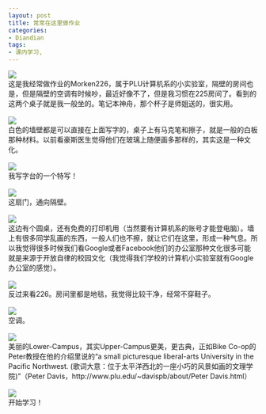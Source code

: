 ```yaml
---
layout: post
title: 常常在这里做作业
categories:
- Diandian
tags:
- 课内学习, 
---
```

<img src="http://m1.img.srcdd.com/farm4/d/2012/0627/10/95F145150CFB3C941059CAEA39D6C981_B500_900_500_281.JPEG" />
<br />这是我经常做作业的Morken226，属于PLU计算机系的小实验室，隔壁的房间也是，但是隔壁的空调有时候吵，最近好像不了，但是我习惯在225房间了。看到的这两个桌子就是我一般坐的。笔记本神舟，那个杯子是师姐送的，很实用。
<br />
<br />
<img src="http://m2.img.srcdd.com/farm5/d/2012/0627/10/7E3550D1ADCA93271EFD36FE3B7B21B3_B500_900_500_281.JPEG" />
<br />白色的墙壁都是可以直接在上面写字的，桌子上有马克笔和擦子，就是一般的白板那种材料。以前看豪斯医生觉得他们在玻璃上随便画多那样的，其实这是一种文化。
<br />
<br />
<img src="http://m1.img.srcdd.com/farm5/d/2012/0627/10/DDA3831E5C83522995062B62C875B24C_B500_900_500_281.JPEG" />
<br />我写字台的一个特写！
<br />
<br />
<img src="http://m1.img.srcdd.com/farm5/d/2012/0627/10/38560E9CB5CC5F2546DDBEB52BBB2FC7_B500_900_500_281.JPEG" />
<br />这扇门，通向隔壁。
<br />
<br />
<img src="http://m1.img.srcdd.com/farm5/d/2012/0627/10/1D9ADDCF6184C6C858786C3DD30A38DF_B500_900_500_281.JPEG" />
<br />这边有个圆桌，还有免费的打印机用（当然要有计算机系的账号才能登电脑）。墙上有很多同学乱画的东西，一般人们也不擦，就让它们在这里，形成一种气息。所以我觉得很多时候我们看Google或者Facebook他们的办公室那种文化很多可能就是来源于开放自律的校园文化（我觉得我们学校的计算机小实验室就有Google办公室的感觉）。
<br />
<br />
<img src="http://m1.img.srcdd.com/farm5/d/2012/0627/10/AD27C85172FDE5277E785579BED0C95D_B500_900_500_281.JPEG" />
<br />反过来看226。房间里都是地毯，我觉得比较干净，经常不穿鞋子。
<br />
<br />
<img src="http://m2.img.srcdd.com/farm4/d/2012/0627/10/889DEE783B4C2DDA7E6C24B683FC5167_B500_900_500_281.JPEG" />
<br />空调。
<br />
<br />
<img src="http://m2.img.srcdd.com/farm5/d/2012/0627/10/44D7E9DC16B32B0148804C74B5FB87DF_B500_900_500_281.JPEG" />
<br />美丽的Lower-Campus，其实Upper-Campus更美，更古典，正如Bike Co-op的Peter教授在他的介绍里说的“a small picturesque liberal-arts University in the Pacific Northwest. (歌词大意：位于太平洋西北的一座小巧的风景如画的文理学院)”（Peter Davis，http://www.plu.edu/~davispb/about/Peter Davis.html）
<br />
<br />
<img src="http://m3.img.srcdd.com/farm4/d/2012/0627/10/42940EBF1859F81434B965E2B5433FD4_B500_900_500_281.JPEG" />
<br />开始学习！